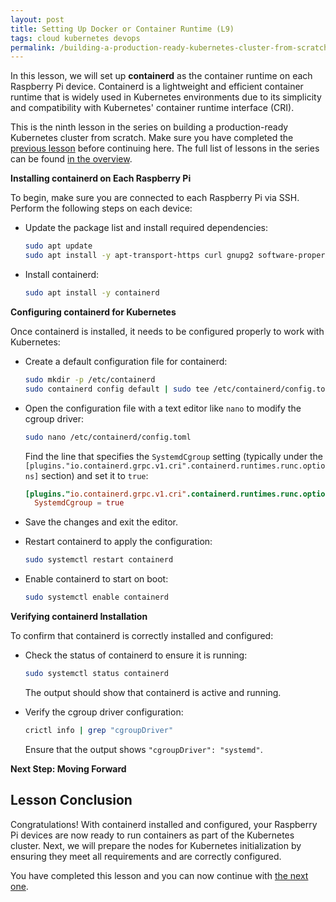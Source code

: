 ```yaml
---
layout: post
title: Setting Up Docker or Container Runtime (L9)
tags: cloud kubernetes devops
permalink: /building-a-production-ready-kubernetes-cluster-from-scratch/lesson-9
---
```


In this lesson, we will set up **containerd** as the container runtime on each
Raspberry Pi device. Containerd is a lightweight and efficient container runtime
that is widely used in Kubernetes environments due to its simplicity and
compatibility with Kubernetes' container runtime interface (CRI).

This is the ninth lesson in the series on building a production-ready Kubernetes
cluster from scratch. Make sure you have completed the
[previous lesson](/building-a-production-ready-kubernetes-cluster-from-scratch/lesson-8)
before continuing here. The full list of lessons in the series can be found
[in the overview](/building-a-production-ready-kubernetes-cluster-from-scratch).

**Installing containerd on Each Raspberry Pi**

To begin, make sure you are connected to each Raspberry Pi via SSH. Perform the
following steps on each device:

- Update the package list and install required dependencies:

  ```bash
  sudo apt update
  sudo apt install -y apt-transport-https curl gnupg2 software-properties-common
  ```

- Install containerd:
  ```bash
  sudo apt install -y containerd
  ```

**Configuring containerd for Kubernetes**

Once containerd is installed, it needs to be configured properly to work with
Kubernetes:

- Create a default configuration file for containerd:

  ```bash
  sudo mkdir -p /etc/containerd
  sudo containerd config default | sudo tee /etc/containerd/config.toml
  ```

- Open the configuration file with a text editor like `nano` to modify the
  cgroup driver:

  ```bash
  sudo nano /etc/containerd/config.toml
  ```

  Find the line that specifies the `SystemdCgroup` setting (typically under the
  `[plugins."io.containerd.grpc.v1.cri".containerd.runtimes.runc.options]`
  section) and set it to `true`:

  ```toml
  [plugins."io.containerd.grpc.v1.cri".containerd.runtimes.runc.options]
    SystemdCgroup = true
  ```

- Save the changes and exit the editor.

- Restart containerd to apply the configuration:

  ```bash
  sudo systemctl restart containerd
  ```

- Enable containerd to start on boot:
  ```bash
  sudo systemctl enable containerd
  ```

**Verifying containerd Installation**

To confirm that containerd is correctly installed and configured:

- Check the status of containerd to ensure it is running:

  ```bash
  sudo systemctl status containerd
  ```

  The output should show that containerd is active and running.

- Verify the cgroup driver configuration:
  ```bash
  crictl info | grep "cgroupDriver"
  ```
  Ensure that the output shows `"cgroupDriver": "systemd"`.

**Next Step: Moving Forward**

## Lesson Conclusion

Congratulations! With containerd installed and configured, your Raspberry Pi
devices are now ready to run containers as part of the Kubernetes cluster. Next,
we will prepare the nodes for Kubernetes initialization by ensuring they meet
all requirements and are correctly configured.

You have completed this lesson and you can now continue with
[the next one](/building-a-production-ready-kubernetes-cluster-from-scratch/lesson-9).

